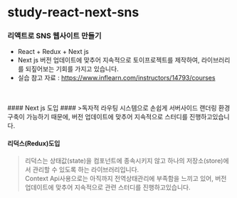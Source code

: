 # study-react-next-sns

### 리액트로 SNS 웹사이트 만들기 ###
- React + Redux + Next js <br>
- Next js 버전 업데이트에 맞추어 지속적으로 토이프로젝트를 제작하여, 라이브러리를 되짚어보는 기회를 가지고 있습니다.
- 실습 참고 자료 : https://www.inflearn.com/instructors/14793/courses
<br> 
<br>
#### Next js 도입 ####
>독자적 라우팅 시스템으로 손쉽게 서버사이드 랜더링 환경 구축이 가능하기 때문에,
버전 업데이트에 맞추어 지속적으로 스터디를 진행하고있습니다.

#### 리덕스(Redux)도입 ####
>
>리덕스는 상태값(state)을 컴포넌트에 종속시키지 않고 하나의 저장소(store)에서 관리할 수 있도록 하는 라이브러리입니다. <br>
>Context Api사용으로는 아직까지 전역상태관리에 부족함을 느끼고 있어, 버전 업데이트에 맞추어 지속적으로 관련 스터디를 진행하고있습니다.
